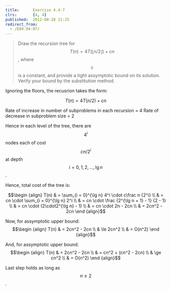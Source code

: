 ```yaml
---
title:      Exercise 4.4-7
clrs:       [4, 4]
published:  2012-08-28 21:25
redirect_from:
  - /E04.04-07/
---
```


>Draw the recursion tree for $$T(n) = 4T(\lfloor n/2 \rfloor) + cn$$, where $$c$$ is a constant, and provide a tight assymptotic bound on its solution. Verify your bound by the substitution method.

Ignoring the floors, the recusrion takes the form:

$$T(n) = 4T(n/2) + cn$$

Rate of increase in number of subproblems in each recursion = 4
Rate of decrease in subproblem size = 2

Hence in each level of the tree, there are $$4^i$$ nodes each of cost $$cn/2^i$$ at depth $$i = 0, 1, 2, \dots, \lg n$$.

Hence, total cost of the tree is:

$$\begin {align}
T(n) & = \sum_{i = 0}^{\lg n} 4^i \cdot c\frac n {2^i} \\
     & = cn \cdot \sum_{i = 0}^{\lg n} 2^i \\
     & = cn \cdot \frac {2^{\lg n + 1} - 1} {2 - 1} \\
     & = cn \cdot (2\cdot2^{\lg n} - 1) \\
     & = cn \cdot 2n - 2cn \\
     & = 2cn^2 - 2cn
\end {align}$$

Now, for assymptotic upper bound:
$$\begin {align}
T(n) & = 2cn^2 - 2cn \\
     & \le 2cn^2 \\
     & = O(n^2)
\end {align}$$


And, for assymptotic upper bound:
$$\begin {align}
T(n) & = 2cn^2 - 2cn \\
     & = cn^2 + (cn^2 - 2cn) \\
     & \ge cn^2 \\
     & = O(n^2)
\end {align}$$

Last step holds as long as $$n \ge 2$$.